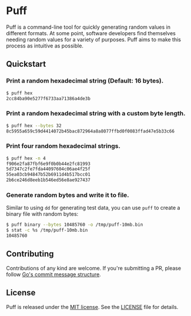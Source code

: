 # Puff

Puff is a command-line tool for quickly generating random values in
different formats. At some point, software developers find themselves
needing random values for a variety of purposes. Puff aims to make this
process as intuitive as possible.

## Quickstart

### Print a random hexadecimal string (Default: 16 bytes).

```bash
$ puff hex
2cc84ba90e5277f6733aa71386a4de3b
```

### Print a random hexadecimal string with a custom byte length.

```bash
$ puff hex --bytes 32
8c5955a659c59d4414072b45bac872964a8a8077ffbd0f0083ffad47e5b33c66
```

### Print four random hexadecimal strings.

```bash
$ puff hex -n 4
f906e2fa87fbf6e9f0b0b44e2fc81993
5d7347c2fe7fda44097604c06ae4f25f
55ea03cb94847b52b6911d4b517bcc01
2b6ce246d8eeb1b546ed56e8ae927437
```

### Generate random bytes and write it to file.

Similar to using `dd` for generating test data, you can use `puff` to create a binary file with random bytes:

```bash
$ puff binary --bytes 10485760 -o /tmp/puff-10mb.bin
$ stat -c %s /tmp/puff-10mb.bin
10485760
```

## Contributing

Contributions of any kind are welcome.
If you're submitting a PR, please follow [Go's commit message structure](https://go.dev/wiki/CommitMessage).

## License

Puff is released under the [MIT license](https://opensource.org/license/MIT).
See the [LICENSE](LICENSE) file for details.